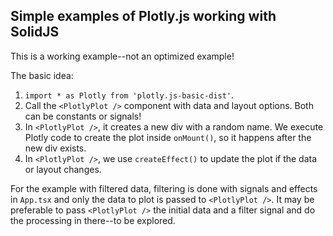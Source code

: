 ## Simple examples of Plotly.js working with SolidJS

This is a working example--not an optimized example!

The basic idea:

1. `import * as Plotly from 'plotly.js-basic-dist'`.
1. Call the `<PlotlyPlot />` component with data and layout options. Both can be constants or signals!
1. In `<PlotlyPlot />`, it creates a new div with a random name. We execute Plotly code to create the plot inside `onMount()`, so it happens after the new div exists.
1. In `<PlotlyPlot />`, we use `createEffect()` to update the plot if the data or layout changes.

For the example with filtered data, filtering is done with signals and effects in `App.tsx` and only the data to plot is passed to `<PlotlyPlot />`. It may be preferable to pass `<PlotlyPlot />` the initial data and a filter signal and do the processing in there--to be explored.